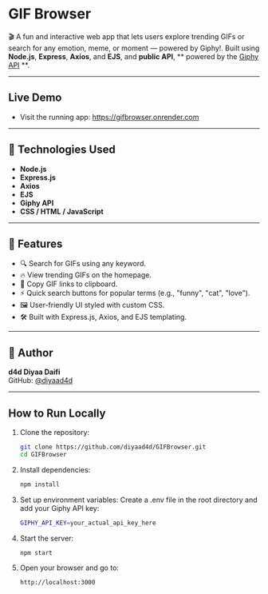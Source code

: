 #  GIF Browser

🎬 A fun and interactive web app that lets users explore trending GIFs or search for any emotion, meme, or moment — powered by Giphy!. Built using **Node.js**, **Express**, **Axios**, and **EJS**, and  **public API**, ** powered by the [Giphy API](https://developers.giphy.com/) **.

---

## Live Demo
- Visit the running app: https://gifbrowser.onrender.com

---

## 🧰 Technologies Used

- **Node.js**
- **Express.js**
- **Axios**
- **EJS**
- **Giphy API**
- **CSS / HTML / JavaScript**

---

## 🌟 Features

- 🔍 Search for GIFs using any keyword.
- 🔥 View trending GIFs on the homepage.
- 📎 Copy GIF links to clipboard.
- ⚡ Quick search buttons for popular terms (e.g., "funny", "cat", "love").
- 🖼️ User-friendly UI styled with custom CSS.
- 🛠️ Built with Express.js, Axios, and EJS templating.

---

## 🙋 Author

**d4d Diyaa Daifi**  
GitHub: [@diyaad4d](https://github.com/diyaad4d)

---

## How to Run Locally

1. Clone the repository:

   ```bash
   git clone https://github.com/diyaad4d/GIFBrowser.git
   cd GIFBrowser
   ```
2. Install dependencies:

   ```bash
   npm install
   ```

3. Set up environment variables:
Create a .env file in the root directory and add your Giphy API key:

   ```bash
   GIPHY_API_KEY=your_actual_api_key_here
   ```

4. Start the server:
   
   ```bash
   npm start
   ```

6. Open your browser and go to:
   
   ```bash
   http://localhost:3000
   ```
   
